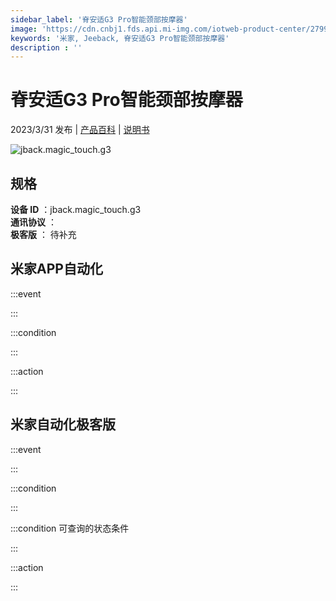 ```yaml
---
sidebar_label: '脊安适G3 Pro智能颈部按摩器'
image: 'https://cdn.cnbj1.fds.api.mi-img.com/iotweb-product-center/27998b779318d622f21b77be23085945_1678959384346.png?GalaxyAccessKeyId=AKVGLQWBOVIRQ3XLEW&Expires=9223372036854775807&Signature=Bp1AD+2fhAIrAz43rizfZfm5OPI='
keywords: '米家, Jeeback, 脊安适G3 Pro智能颈部按摩器'
description : ''
---
```

# 脊安适G3 Pro智能颈部按摩器

2023/3/31 发布 | [产品百科](https://home.mi.com/webapp/content/baike/product/index.html?model=jback.magic_touch.g3/) | [说明书](https://home.mi.com/views/introduction.html?model=jback.magic_touch.g3&region=cn)

![jback.magic_touch.g3](https://cdn.cnbj1.fds.api.mi-img.com/iotweb-product-center/27998b779318d622f21b77be23085945_1678959384346.png?GalaxyAccessKeyId=AKVGLQWBOVIRQ3XLEW&Expires=9223372036854775807&Signature=Bp1AD+2fhAIrAz43rizfZfm5OPI=)

## 规格  
> 
**设备 ID** ：jback.magic_touch.g3  
**通讯协议** ：  
**极客版**  ： 待补充 


## 米家APP自动化  

:::event  

:::

:::condition  

:::

:::action   

:::

## 米家自动化极客版  

:::event  

:::

:::condition  

:::

:::condition 可查询的状态条件  

:::

:::action  

:::

        
